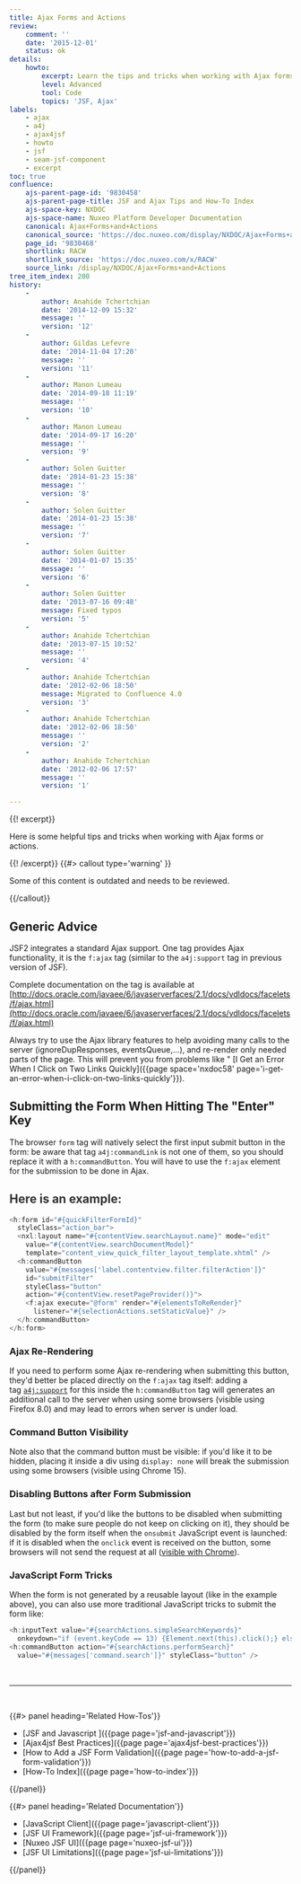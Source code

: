 ```yaml
---
title: Ajax Forms and Actions
review:
    comment: ''
    date: '2015-12-01'
    status: ok
details:
    howto:
        excerpt: Learn the tips and tricks when working with Ajax forms or actions.
        level: Advanced
        tool: Code
        topics: 'JSF, Ajax'
labels:
    - ajax
    - a4j
    - ajax4jsf
    - howto
    - jsf
    - seam-jsf-component
    - excerpt
toc: true
confluence:
    ajs-parent-page-id: '9830458'
    ajs-parent-page-title: JSF and Ajax Tips and How-To Index
    ajs-space-key: NXDOC
    ajs-space-name: Nuxeo Platform Developer Documentation
    canonical: Ajax+Forms+and+Actions
    canonical_source: 'https://doc.nuxeo.com/display/NXDOC/Ajax+Forms+and+Actions'
    page_id: '9830468'
    shortlink: RACW
    shortlink_source: 'https://doc.nuxeo.com/x/RACW'
    source_link: /display/NXDOC/Ajax+Forms+and+Actions
tree_item_index: 200
history:
    -
        author: Anahide Tchertchian
        date: '2014-12-09 15:32'
        message: ''
        version: '12'
    -
        author: Gildas Lefevre
        date: '2014-11-04 17:20'
        message: ''
        version: '11'
    -
        author: Manon Lumeau
        date: '2014-09-18 11:19'
        message: ''
        version: '10'
    -
        author: Manon Lumeau
        date: '2014-09-17 16:20'
        message: ''
        version: '9'
    -
        author: Solen Guitter
        date: '2014-01-23 15:38'
        message: ''
        version: '8'
    -
        author: Solen Guitter
        date: '2014-01-23 15:38'
        message: ''
        version: '7'
    -
        author: Solen Guitter
        date: '2014-01-07 15:35'
        message: ''
        version: '6'
    -
        author: Solen Guitter
        date: '2013-07-16 09:48'
        message: Fixed typos
        version: '5'
    -
        author: Anahide Tchertchian
        date: '2013-07-15 10:52'
        message: ''
        version: '4'
    -
        author: Anahide Tchertchian
        date: '2012-02-06 18:50'
        message: Migrated to Confluence 4.0
        version: '3'
    -
        author: Anahide Tchertchian
        date: '2012-02-06 18:50'
        message: ''
        version: '2'
    -
        author: Anahide Tchertchian
        date: '2012-02-06 17:57'
        message: ''
        version: '1'

---
```

{{! excerpt}}

Here is some helpful tips and tricks when working with Ajax forms or actions.

{{! /excerpt}} {{#> callout type='warning' }}

Some of this content is outdated and needs to be reviewed.

{{/callout}}

## Generic Advice

JSF2 integrates a standard Ajax support. One tag provides Ajax functionality, it is the `f:ajax` tag (similar to the `a4j:support` tag in previous version of JSF).

Complete documentation on the tag is available at [http://docs.oracle.com/javaee/6/javaserverfaces/2.1/docs/vdldocs/facelets/f/ajax.html](http://docs.oracle.com/javaee/6/javaserverfaces/2.1/docs/vdldocs/facelets/f/ajax.html)

Always try to use the Ajax library features to help avoiding many calls to the server (ignoreDupResponses, eventsQueue,...), and re-render only needed parts of the page. This will prevent you from problems like " [I Get an Error When I Click on Two Links Quickly]({{page space='nxdoc58' page='i-get-an-error-when-i-click-on-two-links-quickly'}}).

## Submitting the Form When Hitting The "Enter" Key

The browser&nbsp;`form`&nbsp;tag will natively select the first input submit button in the form: be aware that tag&nbsp;`a4j:commandLink`&nbsp;is not one of them, so you should replace it with a&nbsp;`h:commandButton`. You will have to use the&nbsp;`f:ajax` element for the submission to be done in Ajax.

## <span style="color: rgb(51,51,51);">Here is an example:</span>

```js
<h:form id="#{quickFilterFormId}"
  styleClass="action_bar">
  <nxl:layout name="#{contentView.searchLayout.name}" mode="edit"
    value="#{contentView.searchDocumentModel}"
    template="content_view_quick_filter_layout_template.xhtml" />
  <h:commandButton
    value="#{messages['label.contentview.filter.filterAction']}"
    id="submitFilter"
    styleClass="button"
    action="#{contentView.resetPageProvider()}">
    <f:ajax execute="@form" render="#{elementsToReRender}"
      listener="#{selectionActions.setStaticValue}" />
  </h:commandButton>
</h:form>

```

### Ajax Re-Rendering

If you need to perform some Ajax&nbsp;re-rendering when submitting this button, they'd better be placed directly on the&nbsp;`f:ajax` tag itself: adding a tag&nbsp;[`a4j:support`](http://a4jsupport)&nbsp;for this inside the&nbsp;`h:commandButton`&nbsp;tag will generates an additional call to the server when using some browsers (visible using Firefox 8.0) and may lead to errors when server is under load.

### Command Button Visibility

Note also that the command button must be visible: if you'd like it to be hidden, placing it inside a div using&nbsp;`display: none`&nbsp;will break the submission using some browsers (visible using Chrome 15).

### Disabling Buttons after Form Submission

Last but not least, if you'd like the buttons to be disabled when submitting the form (to make sure people do not keep on clicking on it), they should be disabled by the form itself when the&nbsp;`onsubmit`&nbsp;JavaScript event is launched: if it is disabled when the&nbsp;`onclick`&nbsp;event is received on the button, some browsers will not send the request at all ([visible with Chrome](http://www.google.com/support/forum/p/Chrome/thread?tid=152f74d4890dc84f&hl=en)).

### JavaScript Form Tricks

When the form is not generated by a reusable layout (like in the example above), you can also use more traditional JavaScript tricks to submit the form like:

```javascript
<h:inputText value="#{searchActions.simpleSearchKeywords}"
  onkeydown="if (event.keyCode == 13) {Element.next(this).click();} else return true;" />
<h:commandButton action="#{searchActions.performSearch}"
  value="#{messages['command.search']}" styleClass="button" />

```

&nbsp;

* * *

&nbsp;

<div class="row" data-equalizer data-equalize-on="medium"><div class="column medium-6">{{#> panel heading='Related How-Tos'}}

- [JSF and Javascript ]({{page page='jsf-and-javascript'}})
- [Ajax4jsf Best Practices]({{page page='ajax4jsf-best-practices'}})
- [How to Add a JSF Form Validation]({{page page='how-to-add-a-jsf-form-validation'}})
- [How-To Index]({{page page='how-to-index'}})

{{/panel}}</div><div class="column medium-6">{{#> panel heading='Related Documentation'}}

- [JavaScript Client]({{page page='javascript-client'}})
- [JSF UI Framework]({{page page='jsf-ui-framework'}})
- [Nuxeo JSF UI]({{page page='nuxeo-jsf-ui'}})
- [JSF UI Limitations]({{page page='jsf-ui-limitations'}})&nbsp;

{{/panel}}</div></div>
